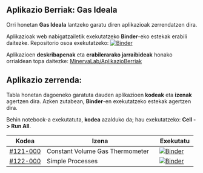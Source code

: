 ## Aplikazio Berriak: Gas Ideala

Orri honetan **Gas Ideala** lantzeko garatu diren aplikazioak zerrendatzen dira.

Aplikazioak web nabigatzailetik exekutatzeko **Binder**-eko estekak erabili daitezke. Repositorio osoa exekutatzeko: <a class="reference external" href="https://mybinder.org/v2/gh/Ikergym/MinervaLab/AplikazioBerriak"><img alt="Binder" src="https://mybinder.org/badge_logo.svg"></a>


Aplikazioen **deskribapenak** eta **erabilerarako jarraibideak** honako orrialdean topa daitezke: [MinervaLab/AplikazioBerriak](https://ikergym.github.io/MinervaLab/landing-page)
<br/>

## Aplikazio zerrenda:

Tabla honetan dagoeneko garatuta dauden aplikazioen **kodeak** eta **izenak** agertzen dira. Azken zutabean, **Binder**-en exekutatzeko estekak agertzen dira.

Behin notebook-a exekutatuta, **kodea** azalduko da; hau exekutatzeko: **Cell -> Run All**.

<center>
<table >
    <thead>
        <tr>
            <th>Kodea </th>
            <th>Izena</th>
            <th>Exekutatu</th>
        </tr>
    </thead>
    <tbody>
        <tr>
            <td width="20%"><a href="https:https://ikergym.github.io/MinervaLab/%23121-000%20Constant%20Volume%20Gas%20Thermometer.html">#121-000</a></td>
            <td>Constant Volume Gas Thermometer </td>
            <td><a class="reference external" href="https://ikergym.github.io/MinervaLab/%23122-000%20Simple%20Processes.html"><img alt="Binder" src="https://mybinder.org/badge_logo.svg"></a></td>
        </tr>
        <tr>
            <td><a href="https:https://ikergym.github.io/MinervaLab/%23121-000%20Constant%20Volume%20Gas%20Thermometer.html">#122-000</a></td>
            <td>Simple Processes</td>
            <td><a class="reference external" href="https://mybinder.org/v2/gh/Ikergym/MinervaLab/6b7e8f8d716d9231d248525b3fbb4bda924891bd?filepath=apps%2Fideal_gas%2FSimple%20Processes.ipynb"><img alt="Binder" src="https://mybinder.org/badge_logo.svg"></a></td>
        </tr>
    </tbody>
</table>
</center>

<br/>
